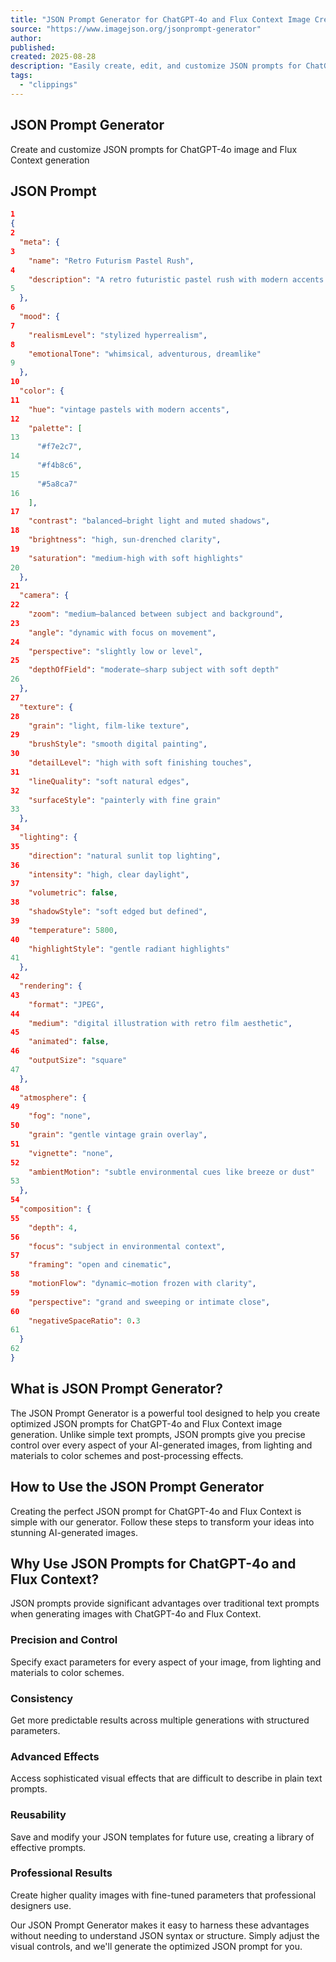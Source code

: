 ```yaml
---
title: "JSON Prompt Generator for ChatGPT-4o and Flux Context Image Creation"
source: "https://www.imagejson.org/jsonprompt-generator"
author:
published:
created: 2025-08-28
description: "Easily create, edit, and customize JSON prompts for ChatGPT-4o and Flux Context to generate stunning AI-powered images with precision and creative control."
tags:
  - "clippings"
---
```

## JSON Prompt Generator

Create and customize JSON prompts for ChatGPT-4o image and Flux Context generation

## JSON Prompt

```json
1
{
2
  "meta": {
3
    "name": "Retro Futurism Pastel Rush",
4
    "description": "A retro futuristic pastel rush with modern accents and vintage pastels"
5
  },
6
  "mood": {
7
    "realismLevel": "stylized hyperrealism",
8
    "emotionalTone": "whimsical, adventurous, dreamlike"
9
  },
10
  "color": {
11
    "hue": "vintage pastels with modern accents",
12
    "palette": [
13
      "#f7e2c7",
14
      "#f4b8c6",
15
      "#5a8ca7"
16
    ],
17
    "contrast": "balanced—bright light and muted shadows",
18
    "brightness": "high, sun-drenched clarity",
19
    "saturation": "medium-high with soft highlights"
20
  },
21
  "camera": {
22
    "zoom": "medium—balanced between subject and background",
23
    "angle": "dynamic with focus on movement",
24
    "perspective": "slightly low or level",
25
    "depthOfField": "moderate—sharp subject with soft depth"
26
  },
27
  "texture": {
28
    "grain": "light, film-like texture",
29
    "brushStyle": "smooth digital painting",
30
    "detailLevel": "high with soft finishing touches",
31
    "lineQuality": "soft natural edges",
32
    "surfaceStyle": "painterly with fine grain"
33
  },
34
  "lighting": {
35
    "direction": "natural sunlit top lighting",
36
    "intensity": "high, clear daylight",
37
    "volumetric": false,
38
    "shadowStyle": "soft edged but defined",
39
    "temperature": 5800,
40
    "highlightStyle": "gentle radiant highlights"
41
  },
42
  "rendering": {
43
    "format": "JPEG",
44
    "medium": "digital illustration with retro film aesthetic",
45
    "animated": false,
46
    "outputSize": "square"
47
  },
48
  "atmosphere": {
49
    "fog": "none",
50
    "grain": "gentle vintage grain overlay",
51
    "vignette": "none",
52
    "ambientMotion": "subtle environmental cues like breeze or dust"
53
  },
54
  "composition": {
55
    "depth": 4,
56
    "focus": "subject in environmental context",
57
    "framing": "open and cinematic",
58
    "motionFlow": "dynamic—motion frozen with clarity",
59
    "perspective": "grand and sweeping or intimate close",
60
    "negativeSpaceRatio": 0.3
61
  }
62
}
```

## What is JSON Prompt Generator?

The JSON Prompt Generator is a powerful tool designed to help you create optimized JSON prompts for ChatGPT-4o and Flux Context image generation. Unlike simple text prompts, JSON prompts give you precise control over every aspect of your AI-generated images, from lighting and materials to color schemes and post-processing effects.

## How to Use the JSON Prompt Generator

Creating the perfect JSON prompt for ChatGPT-4o and Flux Context is simple with our generator. Follow these steps to transform your ideas into stunning AI-generated images.

## Why Use JSON Prompts for ChatGPT-4o and Flux Context?

JSON prompts provide significant advantages over traditional text prompts when generating images with ChatGPT-4o and Flux Context.

### Precision and Control

Specify exact parameters for every aspect of your image, from lighting and materials to color schemes.

### Consistency

Get more predictable results across multiple generations with structured parameters.

### Advanced Effects

Access sophisticated visual effects that are difficult to describe in plain text prompts.

### Reusability

Save and modify your JSON templates for future use, creating a library of effective prompts.

### Professional Results

Create higher quality images with fine-tuned parameters that professional designers use.

Our JSON Prompt Generator makes it easy to harness these advantages without needing to understand JSON syntax or structure. Simply adjust the visual controls, and we'll generate the optimized JSON prompt for you.

